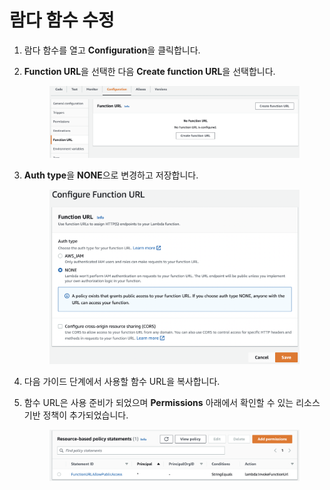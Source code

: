 # 람다 함수 수정

1. 람다 함수를 열고 **Configuration**을 클릭합니다.
2. **Function URL**을 선택한 다음 **Create function URL**을 선택합니다.

    <figure><img src="../../../../../../.gitbook/assets/Screenshot 2022-10-24 at 10.38.03 AM.png" alt=""><figcaption></figcaption></figure>
3. **Auth type**을 **NONE**으로 변경하고 저장합니다.

    <figure><img src="../../../../../../.gitbook/assets/Screenshot 2022-10-24 at 10.38.13 AM.png" alt=""><figcaption></figcaption></figure>
4. 다음 가이드 단계에서 사용할 함수 URL을 복사합니다.
5. 함수 URL은 사용 준비가 되었으며 **Permissions** 아래에서 확인할 수 있는 리소스 기반 정책이 추가되었습니다.

    <figure><img src="../../../../../../.gitbook/assets/Screenshot 2022-10-24 at 10.38.31 AM.png" alt=""><figcaption></figcaption></figure> 